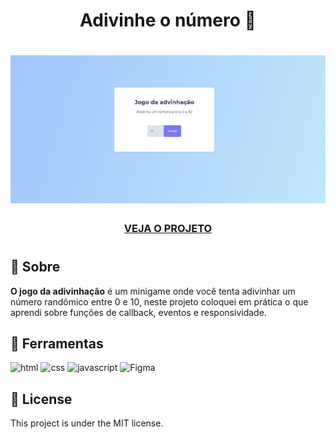 <h1 align="center">
    Adivinhe o número 📒
</h1>

<h1>
    <img src="images/image.png"/>
    <h3 align="center">
        <a href="">VEJA O PROJETO</a>
    <h3/>
<h1/>

## 📕 Sobre
**O jogo da adivinhação** é um minigame onde você tenta adivinhar um número randômico entre 0 e 10, neste projeto coloquei em prática o que aprendi sobre funções de callback, eventos e responsividade.

## 🔨 Ferramentas
![html](https://img.shields.io/badge/HTML-239120?style=for-the-badge&logo=html5&logoColor=white)
![css](https://img.shields.io/badge/CSS-239120?&style=for-the-badge&logo=css3&logoColor=white)
![javascript](https://img.shields.io/badge/JavaScript-F7DF1E?style=for-the-badge&logo=javascript&logoColor=black)
![Figma](https://img.shields.io/badge/Figma-F24E1E?style=for-the-badge&logo=figma&logoColor=white)

## 📝 License 
This project is under the MIT license. 
